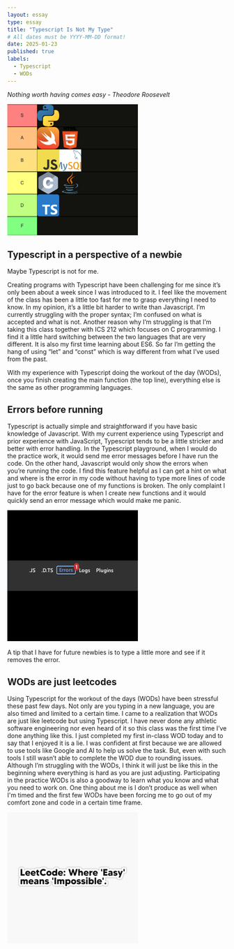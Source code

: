 ```yaml
---
layout: essay
type: essay
title: "Typescript Is Not My Type"
# All dates must be YYYY-MM-DD format!
date: 2025-01-23
published: true
labels:
  - Typescript
  - WODs
---
```



*Nothing worth having comes easy - Theodore Roosevelt*

<img src="https://github.com/dominic-isaac-molina/dominic-isaac-molina.github.io/blob/d0bea6e9bd034e5cae7e6174ef2cc4174fe96c92/img/Teirlists.png?raw=true" alt="image alt" width="300" height="300">


## Typescript in a perspective of a newbie

Maybe Typescript is not for me. 

Creating programs with Typescript have been challenging for me since it’s only been about a week since I was introduced to it. I feel like the movement of the class has been a little too fast for me to grasp everything I need to know. In my opinion, it’s a little bit harder to write than Javascript. I’m currently struggling with the proper syntax; I’m confused on what is accepted and what is not. Another reason why I’m struggling is that I’m taking this class together with ICS 212 which focuses on C programming. I find it a little hard switching between the two languages that are very different. It is also my first time learning about ES6. So far I’m getting the hang of using “let” and “const” which is way different from what I’ve used from the past. 

With my experience with Typescript doing the workout of the day (WODs), once you finish creating the main function (the top line), everything else is the same as other programming languages. 

## Errors before running

Typescript is actually simple and straightforward if you have basic knowledge of Javascript. With my current experience using Typescript and prior experience with JavaScript, Typescript tends to be a little stricker and better with error handling. In the Typescript playground, when I would do the practice work, it would send me error messages before I have run the code. On the other hand, Javascript would only show the errors when you’re running the code. I find this feature helpful as I can get a hint on what and where is the error in my code without having to type more lines of code just to go back because one of my functions is broken. The only complaint I have for the error feature is when I create new functions and it would quickly send an error message which would make me panic.

<img src="https://github.com/dominic-isaac-molina/dominic-isaac-molina.github.io/blob/main/img/errorimage.png?raw=true" alt="image alt" width="300" height="300">

A tip that I have for future newbies is to type a little more and see if it removes the error. 

## WODs are just leetcodes

Using Typescript for the workout of the days (WODs) have been stressful these past few days. Not only are you typing in a new language, you are also timed and limited to a certain time. I came to a realization that WODs are just like leetcode but using Typescript. I have never done any athletic software engineering nor even heard of it so this class was the first time I’ve done anything like this. I just completed my first in-class WOD today and to say that I enjoyed it is a lie. I was confident at first because we are allowed to use tools like Google and AI to help us solve the task. But, even with such tools I still wasn’t able to complete the WOD due to rounding issues. Although I’m struggling with the WODs, I think it will just be like this in the beginning where everything is hard as you are just adjusting. Participating in the practice WODs is also a goodway to learn what you know and what you need to work on. One thing about me is I don’t produce as well when I'm timed and the first few WODs have been forcing me to go out of my comfort zone and code in a certain time frame. 


<img src="https://github.com/dominic-isaac-molina/dominic-isaac-molina.github.io/blob/main/img/Leetcode.png?raw=true" alt="image alt" width="300" height="300">

